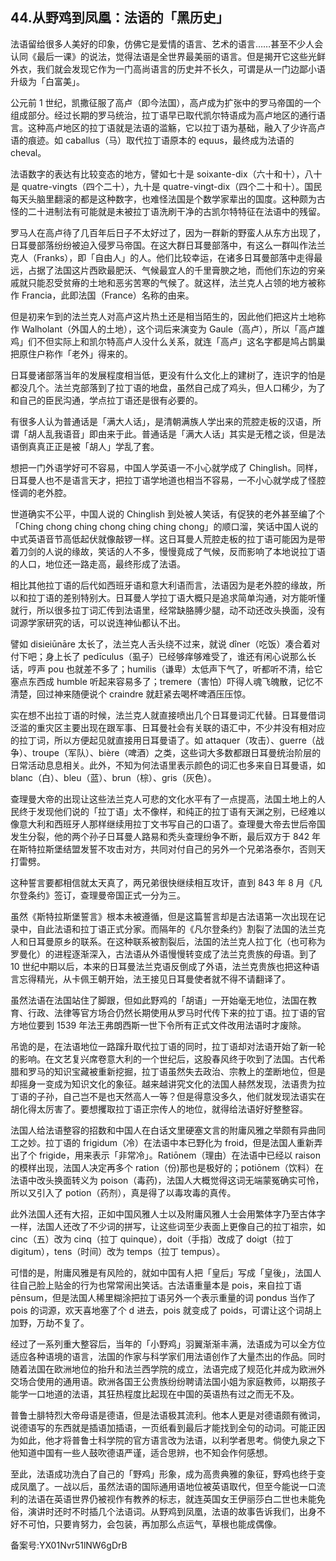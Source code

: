 ## 44.从野鸡到凤凰：法语的「黑历史」
法语留给很多人美好的印象，仿佛它是爱情的语言、艺术的语言……甚至不少人会认同《最后一课》的说法，觉得法语是全世界最美丽的语言。但是揭开它这些光鲜外衣，我们就会发现它作为一门高尚语言的历史并不长久，可谓是从一门边鄙小语升级为「白富美」。



公元前 1 世纪，凯撒征服了高卢（即今法国），高卢成为扩张中的罗马帝国的一个组成部分。经过长期的罗马统治，拉丁语早已取代凯尔特语成为高卢地区的通行语言。这种高卢地区的拉丁语就是法语的滥觞，它以拉丁语为基础，融入了少许高卢语的痕迹。如 caballus（马）取代拉丁语原本的 equus，最终成为法语的 cheval。



法语数字的表达有比较变态的地方，譬如七十是 soixante-dix（六十和十），八十是 quatre-vingts（四个二十），九十是 quatre-vingt-dix（四个二十和十）。国民每天头脑里翻滚的都是这种数字，也难怪法国是个数学家辈出的国度。这种颇为古怪的二十进制法有可能就是未被拉丁语洗刷干净的古凯尔特特征在法语中的残留。



罗马人在高卢待了几百年后日子不太好过了，因为一群新的野蛮人从东方出现了，日耳曼部落纷纷被迫入侵罗马帝国。在这大群日耳曼部落中，有这么一群叫作法兰克人（Franks），即「自由人」的人。他们比较幸运，在诸多日耳曼部落中走得最远，占据了法国这片西欧最肥沃、气候最宜人的千里膏腴之地，而他们东边的穷亲戚就只能忍受贫瘠的土地和恶劣苦寒的气候了。就这样，法兰克人占领的地方被称作 Francia，此即法国（France）名称的由来。



但是初来乍到的法兰克人对高卢这片热土还是相当陌生的，因此他们把这片土地称作 Walholant（外国人的土地），这个词后来演变为 Gaule（高卢），所以「高卢雄鸡」们不但实际上和凯尔特高卢人没什么关系，就连「高卢」这名字都是鸠占鹊巢把原住户称作「老外」得来的。



日耳曼诸部落当年的发展程度相当低，更没有什么文化上的建树了，连识字的怕是都没几个。法兰克部落到了拉丁语的地盘，虽然自己成了鸡头，但人口稀少，为了和自己的臣民沟通，学点拉丁语还是很有必要的。



有很多人认为普通话是「满大人话」，是清朝满族人学出来的荒腔走板的汉语，所谓「胡人乱我语音」即由来于此。普通话是「满大人话」其实是无稽之谈，但是法语倒真真正正是被「胡人」学乱了套。



想把一门外语学好可不容易，中国人学英语一不小心就学成了 Chinglish。同样，日耳曼人也不是语言天才，把拉丁语学地道也相当不容易，一不小心就学成了怪腔怪调的老外腔。



世道确实不公平，中国人说的 Chinglish 到处被人笑话，有促狭的老外甚至编了个「Ching chong ching chong ching ching chong」的顺口溜，笑话中国人说的中式英语音节高低起伏就像敲锣一样。这日耳曼人荒腔走板的拉丁语可能因为是带着刀剑的人说的缘故，笑话的人不多，慢慢竟成了气候，反而影响了本地说拉丁语的人口，地位还一路走高，最终形成了法语。



相比其他拉丁语的后代如西班牙语和意大利语而言，法语因为是老外腔的缘故，所以和拉丁语的差别特别大。日耳曼人学拉丁语大概只是追求简单沟通，对方能听懂就行，所以很多拉丁词汇传到法语里，经常缺胳膊少腿，动不动还改头换面，没有词源学家研究的话，可以说连神仙都认不出。



譬如 disieiūnāre 太长了，法兰克人舌头绕不过来，就说 dîner（吃饭）凑合着对付下吧；身上长了 pedīculus（虱子）已经够痒够难受了，谁还有闲心说那么长话，哼声 pou 也就差不多了；humilis（谦卑）太低声下气了，听都听不清，给它塞点东西成 humble 听起来容易多了；tremere（害怕）吓得人魂飞魄散，记忆不清楚，回过神来随便说个 craindre 就赶紧去喝杯啤酒压压惊。



实在想不出拉丁语的时候，法兰克人就直接喷出几个日耳曼词汇代替。日耳曼借词泛滥的重灾区主要出现在跟军事、日耳曼社会有关联的语汇中，不少并没有相对应的拉丁词，所以方便起见就直接用日耳曼语了。如 attaquer（攻击）、guerre（战争）、troupe（军队）、bière（啤酒）之类，这些词大多数都跟日耳曼统治阶层的日常活动息息相关。此外，不知为何法语里表示颜色的词汇也多来自日耳曼语，如 blanc（白）、bleu（蓝）、brun（棕）、gris（灰色）。



查理曼大帝的出现让这些法兰克人可悲的文化水平有了一点提高，法国土地上的人民终于发现他们说的「拉丁语」太不像样，和纯正的拉丁语有天渊之别，已经难以像意大利和西班牙人那样继续用拉丁文书写自己的口语了。查理曼大帝去世后帝国发生分裂，他的两个孙子日耳曼人路易和秃头查理纷争不断，最后双方于 842 年在斯特拉斯堡结盟发誓不攻击对方，共同对付自己的另外一个兄弟洛泰尔，否则天打雷劈。



这种誓言要都相信就太天真了，两兄弟很快继续相互攻讦，直到 843 年 8 月《凡尔登条约》签订，查理曼帝国正式一分为三。



虽然《斯特拉斯堡誓言》根本未被遵循，但是这篇誓言却是古法语第一次出现在记录中，自此法语和拉丁语正式分家。而隔年的《凡尔登条约》割裂了法国的法兰克人和日耳曼原乡的联系。在这种联系被割裂后，法国的法兰克人拉丁化（也可称为罗曼化）的进程逐渐深入，古法语从外语慢慢转变成了法兰克贵族的母语。到了 10 世纪中期以后，本来的日耳曼法兰克语反倒成了外语，法兰克贵族也把这种语言忘得精光，从卡佩王朝开始，法王接见日耳曼使者就不得不请翻译了。



虽然法语在法国站住了脚跟，但如此野鸡的「胡语」一开始毫无地位，法国在教育、行政、法律等官方场合仍然长期使用从罗马时代传下来的拉丁语。拉丁语的官方地位要到 1539 年法王弗朗西斯一世下令所有正式文件改用法语时才废除。



吊诡的是，在法语地位一路蹿升取代拉丁语的同时，拉丁语却对法语开始了新一轮的影响。在文艺复兴席卷意大利的一个世纪后，这股春风终于吹到了法国。古代希腊和罗马的知识宝藏被重新挖掘，拉丁语虽然失去政治、宗教上的垄断地位，但是却摇身一变成为知识文化的象征。越来越讲究文化的法国人赫然发现，法语贵为拉丁语的子孙，自己岂不是也天然高人一等？但是得意没多久，他们就发现法语实在胡化得太厉害了。要想攫取拉丁语正宗传人的地位，就得给法语好好整整容。



法国人给法语整容的招数和中国人在白话文里硬塞文言的附庸风雅之举颇有异曲同工之妙。拉丁语的 frigidum（冷）在法语中本已野化为 froid，但是法国人重新弄出了个 frigide，用来表示「非常冷」。Ratiōnem（理由）在法语中已经以 raison 的模样出现，法国人决定再多个 ration（份)那也是极好的；potiōnem（饮料）在法语中改头换面转义为 poison（毒药)，法国人大概觉得这词无端蒙冤确实可怜，所以又引入了 potion（药剂），真是得了以毒攻毒的真传。



此外法国人还有大招，正如中国风雅人士以及附庸风雅人士会用繁体字乃至古体字一样，法国人还改了不少词的拼写，让这些词至少表面上更像自己的拉丁祖宗，如 cinc（五）改为 cinq（拉丁 quinque），doit（手指）改成了 doigt（拉丁 digitum），tens（时间）改为 temps（拉丁 tempus）。



可惜的是，附庸风雅是有风险的，就如中国有人把「皇后」写成「皇後」，法国人往自己脸上贴金的行为也常常闹出笑话。古法语重量本是 pois，来自拉丁语 pēnsum，但是法国人稀里糊涂把拉丁语另外一个表示重量的词 pondus 当作了 pois 的词源，欢天喜地塞了个 d 进去，pois 就变成了 poids，可谓让这个词胡上加野，万劫不复了。



经过了一系列重大整容后，当年的「小野鸡」羽翼渐渐丰满，法语成为可以全方位适应各种语境的语言，法国的作家与科学家们用法语创作了大量杰出的作品。同时随着法国在欧洲地位的抬升和法兰西学院的成立，法语完成了规范化并成为欧洲外交场合使用的通用语。欧洲各国王公贵族纷纷聘请法国小姐为家庭教师，以期孩子能学一口地道的法语，其狂热程度比起现在中国的英语热有过之而无不及。



普鲁士腓特烈大帝母语是德语，但是法语极其流利。他本人更是对德语颇有微词，说德语写的东西就是插语加插语，一页纸看到最后才能找到全句的动词。可能正因为如此，他才将普鲁士科学院的官方语言改为法语，以利学者思考。倘使九泉之下他知道中国有一些人鼓吹德语严谨，适合思辨，也不知会作何感想。



至此，法语成功洗白了自己的「野鸡」形象，成为高贵典雅的象征，野鸡也终于变成凤凰了。一战以后，虽然法语的国际通用语地位被英语取代，但至今能说一口流利的法语在英语世界仍被视作有教养的标志，就连英国女王伊丽莎白二世也未能免俗，演讲时还时不时插几个法语词。从野鸡到凤凰，法语的故事告诉我们，出身不好不可怕，只要肯努力，会包装，再加那么点运气，草根也能成偶像。



备案号:YX01Nvr51lNW6gDrB

